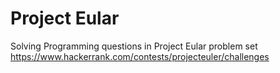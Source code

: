 # Project Eular
Solving Programming questions in Project Eular problem set https://www.hackerrank.com/contests/projecteuler/challenges
